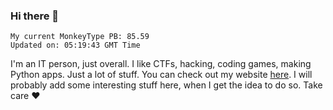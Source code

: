 ### Hi there 👋
<!-- PB START -->
```
My current MonkeyType PB: 85.59
Updated on: 05:19:43 GMT Time
```
<!-- PB END -->
I'm an IT person, just overall. I like CTFs, hacking, coding games, making Python apps. Just a lot of stuff.
You can check out my website [here](https://skill3472.github.io/).
I will probably add some interesting stuff here, when I get the idea to do so. Take care ❤️
